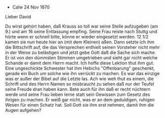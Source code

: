 + Calw 24 Nov 1870

Lieber David

Du wirst gehört haben, daß Krauss so toll war seine Stelle aufzugeben (am 9.) und am 16 seine Entlassung empfing. Seine Frau reiste nach Stuttg und hörte wenn er schnell bitte, könne er wieder eingesetzt werden. 12 1/2 kamen sie nun heute hier an (mit dem Kleinen) aßen. Dann setzte ich ihm die Bittschrift auf, die das Versprechen enthielt seinen Vorsteher nicht mehr in der Weise zu belästigen und jetzt gebe Gott daß die Sache sich mache. Er ist von den dümmsten Stimmen umgetrieben und sieht gar nicht welche Schande er damit dem Herrn macht. Ich hoffe diese Lektion thut ihm gut. Eine ungeschickte Schwester hat ihm Hebichs "Offenbarung" geschenkt, gerade ein Buch um solche wie ihn verrückt zu machen. Es war das einzige was er außer der Bibel auf die Letzte las. Ach wie weh thut es einem, die Schrift und des Herrn Namen so misbraucht zu sehen daß nur der Teufel seine Freude dran haben kann. Bete auch für ihn daß er recht nüchtern werde und seine Frau lieben lerne statt sein Gewissen zum Gesetz des ihrigen zu machen. Er weiß gar nicht, was er an dem geduldigen, ruhigen Wesen für einen Schatz hat. Soll Gott sie ihm erst nehmen, damit ihm die Augen aufgehen?
